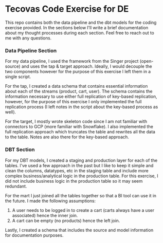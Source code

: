 # Tecovas Code Exercise for DE

This repo contains both the data pipeline and the dbt models for the coding exercise provided. In the sections below I'll write a brief documentation about my thought processes during each section. Feel free to reach out to me with any questions.

### Data Pipeline Section

For my data pipeline, I used the framework from the Singer project (open-source) and uses the tap & target approach. Ideally, I would decouple the two components however for the purpose of this exercise I left them in a single script. 

For the tap, I created a data schema that contains essential information about each of the streams (product, cart, user). The schema contains the information necessary to use either full replication of key-based replication, however, for the purpose of this exercise I only implemented the full replication process (I left notes in the script about the key-based process as well).

For the target, I mostly wrote skeleton code since I am not familiar with connectors to GCP (more familiar with Snowflake). I also implemented the full replication approach which truncates the table and rewrites all the data to the table. Notes are also there for the key-based approach.

### DBT Section

For my DBT models, I created a staging and production layer for each of the tables. I've used a few approach in the past but I like to keep it simple and clean the columns, datatypes, etc in the staging table and include more complex business/analytical logic in the production table. For this exercise, I did not include business logic in the production table so it may seem redundant. 

For the mart I just joined all the tables together so that a BI tool can use it in the future. I made the following assumptions: 
1. A user needs to be logged in to create a cart (carts always have a user associated) hence the inner join.
2. A cart can be empty (no products) hence the left join.

Lastly, I created a schema that includes the source and model information for documentation purposes.
